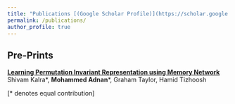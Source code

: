 ```yaml
---
title: "Publications [(Google Scholar Profile)](https://scholar.google.com/citations?user=g39sWmYAAAAJ&hl=en)"
permalink: /publications/
author_profile: true
---
```


## Pre-Prints

<b>[Learning Permutation Invariant Representation using Memory Network](https://arxiv.org/abs/1911.07984)</b> <br> Shivam Kalra\*, <b> Mohammed Adnan</b>\*, Graham Taylor, Hamid Tizhoosh

[\* denotes equal contribution]
